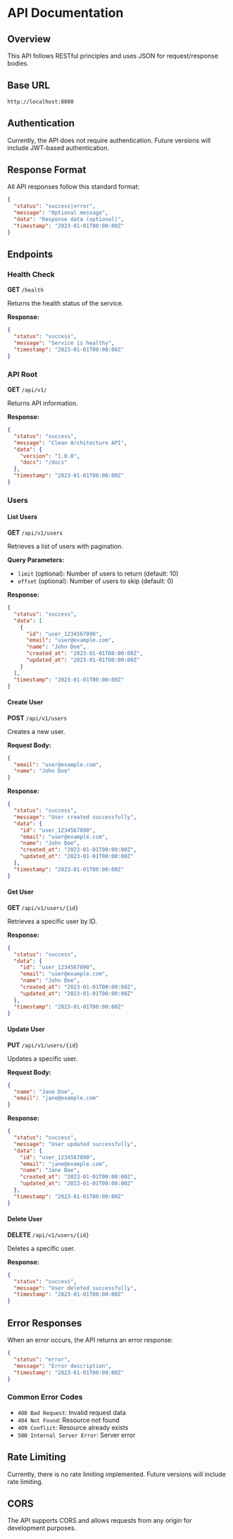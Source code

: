 # API Documentation

## Overview

This API follows RESTful principles and uses JSON for request/response bodies.

## Base URL

```
http://localhost:8080
```

## Authentication

Currently, the API does not require authentication. Future versions will include JWT-based authentication.

## Response Format

All API responses follow this standard format:

```json
{
  "status": "success|error",
  "message": "Optional message",
  "data": "Response data (optional)",
  "timestamp": "2023-01-01T00:00:00Z"
}
```

## Endpoints

### Health Check

**GET** `/health`

Returns the health status of the service.

**Response:**
```json
{
  "status": "success",
  "message": "Service is healthy",
  "timestamp": "2023-01-01T00:00:00Z"
}
```

### API Root

**GET** `/api/v1/`

Returns API information.

**Response:**
```json
{
  "status": "success",
  "message": "Clean Architecture API",
  "data": {
    "version": "1.0.0",
    "docs": "/docs"
  },
  "timestamp": "2023-01-01T00:00:00Z"
}
```

### Users

#### List Users

**GET** `/api/v1/users`

Retrieves a list of users with pagination.

**Query Parameters:**
- `limit` (optional): Number of users to return (default: 10)
- `offset` (optional): Number of users to skip (default: 0)

**Response:**
```json
{
  "status": "success",
  "data": [
    {
      "id": "user_1234567890",
      "email": "user@example.com",
      "name": "John Doe",
      "created_at": "2023-01-01T00:00:00Z",
      "updated_at": "2023-01-01T00:00:00Z"
    }
  ],
  "timestamp": "2023-01-01T00:00:00Z"
}
```

#### Create User

**POST** `/api/v1/users`

Creates a new user.

**Request Body:**
```json
{
  "email": "user@example.com",
  "name": "John Doe"
}
```

**Response:**
```json
{
  "status": "success",
  "message": "User created successfully",
  "data": {
    "id": "user_1234567890",
    "email": "user@example.com",
    "name": "John Doe",
    "created_at": "2023-01-01T00:00:00Z",
    "updated_at": "2023-01-01T00:00:00Z"
  },
  "timestamp": "2023-01-01T00:00:00Z"
}
```

#### Get User

**GET** `/api/v1/users/{id}`

Retrieves a specific user by ID.

**Response:**
```json
{
  "status": "success",
  "data": {
    "id": "user_1234567890",
    "email": "user@example.com",
    "name": "John Doe",
    "created_at": "2023-01-01T00:00:00Z",
    "updated_at": "2023-01-01T00:00:00Z"
  },
  "timestamp": "2023-01-01T00:00:00Z"
}
```

#### Update User

**PUT** `/api/v1/users/{id}`

Updates a specific user.

**Request Body:**
```json
{
  "name": "Jane Doe",
  "email": "jane@example.com"
}
```

**Response:**
```json
{
  "status": "success",
  "message": "User updated successfully",
  "data": {
    "id": "user_1234567890",
    "email": "jane@example.com",
    "name": "Jane Doe",
    "created_at": "2023-01-01T00:00:00Z",
    "updated_at": "2023-01-01T00:00:00Z"
  },
  "timestamp": "2023-01-01T00:00:00Z"
}
```

#### Delete User

**DELETE** `/api/v1/users/{id}`

Deletes a specific user.

**Response:**
```json
{
  "status": "success",
  "message": "User deleted successfully",
  "timestamp": "2023-01-01T00:00:00Z"
}
```

## Error Responses

When an error occurs, the API returns an error response:

```json
{
  "status": "error",
  "message": "Error description",
  "timestamp": "2023-01-01T00:00:00Z"
}
```

### Common Error Codes

- `400 Bad Request`: Invalid request data
- `404 Not Found`: Resource not found
- `409 Conflict`: Resource already exists
- `500 Internal Server Error`: Server error

## Rate Limiting

Currently, there is no rate limiting implemented. Future versions will include rate limiting.

## CORS

The API supports CORS and allows requests from any origin for development purposes. 